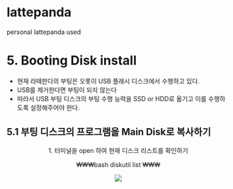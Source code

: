 # lattepanda
personal lattepanda used

# 5. Booting Disk install
- 현재 라떼판다의 부팅은 오롯이 USB 플래시 디스크에서 수행하고 있다.
- USB를 제거한다면 부팅이 되지 않는다
- 따라서 USB 부팅 디스크의 부팅 수행 능력을 SSD or HDD로 옮기고 이를 수행하도록 설정해주어야 한다.

## 5.1 부팅 디스크의 프로그램을 Main Disk로 복사하기
<div align="center">
  1. 터미널을 open 하여 현재 디스크 리스트를 확인하기


₩₩₩bash
diskutil list
₩₩₩

  <img src="https://user-images.githubusercontent.com/92789013/194243393-fba98518-9be3-463c-9dff-bd6191edaf4b.png">
  <br>
  <br>
  <br>
  
</div>
